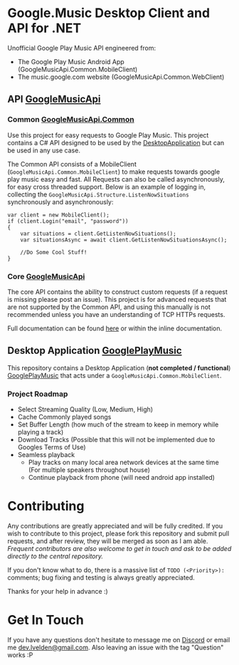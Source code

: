 # Google.Music Desktop Client and API for .NET

Unofficial Google Play Music API engineered from:

- The Google Play Music Android App (GoogleMusicApi.Common.MobileClient)
- The music.google.com website (GoogleMusicApi.Common.WebClient)

## API [GoogleMusicApi](GoogleMusicApi/) 
### Common [GoogleMusicApi.Common](GoogleMusicApi.Common/) 
Use this project for easy requests to Google Play Music.
This project contains a C# API designed to be used by the [DesktopApplication](#DesktopApplication) but can be used in any use case.

The Common API consists of a MobileClient (`GoogleMusicApi.Common.MobileClient`) to make requests towards google play music easy and fast. All Requests can also be called asynchronously, for easy cross threaded support.
Below is an example of logging in, collecting the `GoogleMusicApi.Structure.ListenNowSituations` synchronously and asynchronously:

``` CSharp
var client = new MobileClient();
if (client.Login("email", "password"))
{
    var situations = client.GetListenNowSituations();
    var situationsAsync = await client.GetListenNowSituationsAsync();
                
    //Do Some Cool Stuff!
}
```

### Core [GoogleMusicApi](GoogleMusicApi/)

The core API contains the ability to construct custom requests (if a request is missing please post an issue). 
This project is for advanced requests that are not supported by the Common API, and using this manually is not recommended unless you have an understanding of TCP HTTPs requests.

Full documentation can be found [here](http://coman3.github.io/Google.Music/Docs/) or within the inline documentation.


## Desktop Application [GooglePlayMusic](GooglePlayMusic/) 
This repository contains a Desktop Application (**not completed / functional**) [GooglePlayMusic](GooglePlayMusic/) that acts under a `GoogleMusicApi.Common.MobileClient`.

### Project Roadmap

- Select Streaming Quality (Low, Medium, High)
- Cache Commonly played songs
- Set Buffer Length (how much of the stream to keep in memory while playing a track)
- Download Tracks (Possible that this will not be implemented due to Googles Terms of Use)
- Seamless playback 
	- Play tracks on many local area network devices at the same time (For multiple speakers throughout house)
	- Continue playback from phone (will need android app installed)

# Contributing 

Any contributions are greatly appreciated and will be fully credited. If you wish to contribute to this project, please fork this repository and submit pull requests, and after review, they will be merged as soon as I am able. 
*Frequent contributors are also welcome to get in touch and ask to be added directly to the central repository.*

If you don't know what to do, there is a massive list of `TODO (<Priority>): ` comments; bug fixing and testing is always greatly appreciated.

Thanks for your help in advance :)

# Get In Touch

If you have any questions don't hesitate to message me on [Discord](https://discord.gg/012WlrsiVIhOjHvEx) or email me [dev.lvelden@gmail.com](mailto:dev.lvelden@gmail.com). 
Also leaving an issue with the tag "Question" works :P
